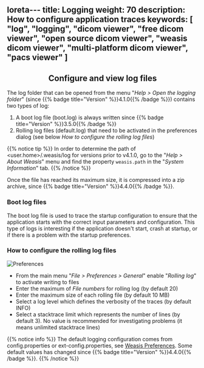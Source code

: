 loreta---
title: Logging
weight: 70
description: How to configure application traces
keywords: [ "log", "logging", "dicom viewer", "free dicom viewer", "open source dicom viewer", "weasis dicom viewer",  "multi-platform dicom viewer", "pacs viewer" ]
---

## <center>Configure and view log files</center>

The log folder that can be opened from the menu "_Help > Open the logging folder_" (since {{% badge title="Version" %}}4.1.0{{% /badge %}}) contains two types of log:
1. A boot log file (boot.log) is always written since {{% badge title="Version" %}}3.5.0{{% /badge %}}
2. Rolling log files (default.log) that need to be activated in the preferences dialog (see below _How to configure the rolling log files_)

{{% notice tip %}}
In order to determine the path of <user.home>/.weasis/log for versions prior to v4.1.0, go to the "_Help > About Weasis_" menu and find the property `weasis.path` in the "_System Information_" tab.
{{% /notice %}}

Once the file has reached its maximum size, it is compressed into a zip archive, since {{% badge title="Version" %}}4.4.0{{% /badge %}}.

### Boot log files
The boot log file is used to trace the startup configuration to ensure that the application starts with the correct input parameters and configuration.
This type of logs is interesting if the application doesn't start, crash at startup, or if there is a problem with the startup preferences.

### How to configure the rolling log files
![Preferences](/tuto/logging.png?classes=shadow)
<br>

* From the main menu "_File > Preferences > General_" enable "_Rolling log_" to activate writing to files
* Enter the maximum of _File numbers_ for rolling log (by default 20)
* Enter the maximum size of each rolling file (by default 10 MB)
* Select a log level which defines the verbosity of the traces (by default INFO)
* Select a stacktrace limit which represents the number of lines (by default 3). No value is recommended for investigating problems (it means unlimited stacktrace lines)

{{% notice info %}}
The default logging configuration comes from config.properties or ext-config.properties, see [Weasis Preferences](../basics/customize/preferences). Some default values has changed since {{% badge title="Version" %}}4.4.0{{% /badge %}}.
{{% /notice %}}


